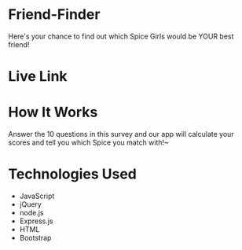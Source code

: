 # Friend-Finder

Here's your chance to find out which Spice Girls would be YOUR best friend!

# Live Link


# How It Works

Answer the 10 questions in this survey and our app will calculate your scores and tell you which Spice you match with!~


# Technologies Used
* JavaScript
* jQuery
* node.js
* Express.js
* HTML
* Bootstrap

